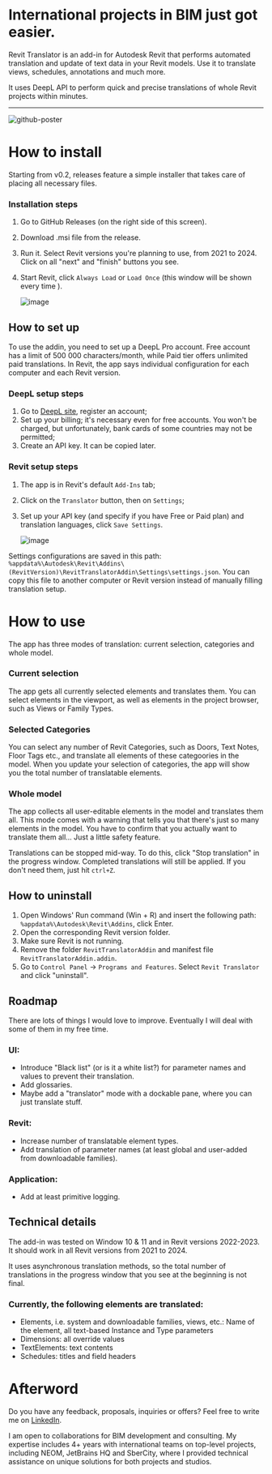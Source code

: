 # International projects in BIM just got easier.
Revit Translator is an add-in for Autodesk Revit that performs automated translation and update of text data in your Revit models. Use it to translate views, schedules, annotations and much more.

It uses DeepL API to perform quick and precise translations of whole Revit projects within minutes.

---

![github-poster](https://github.com/Krachkovskii/RevitTranslator/assets/117347760/34d3c2e5-4887-45ca-9d2a-754ee7dc71a2)

# How to install
Starting from v0.2, releases feature a simple installer that takes care of placing all necessary files.
### Installation steps
1. Go to GitHub Releases (on the right side of this screen).
2. Download .msi file from the release.
3. Run it. Select Revit versions you're planning to use, from 2021 to 2024. Click on all "next" and "finish" buttons you see.
4. Start Revit, click `Always Load` or `Load Once` (this window will be shown every time ).

    ![image](https://github.com/Krachkovskii/RevitTranslator/assets/117347760/48934b38-dfbd-4b14-bbfd-de40818c45d5)


## How to set up
To use the addin, you need to set up a DeepL Pro account. Free account has a limit of 500 000 characters/month, while Paid tier offers unlimited paid translations.
In Revit, the app says individual configuration for each computer and each Revit version.
### DeepL setup steps
1. Go to [DeepL site](www.deepl.com), register an account;
2. Set up your billing; it's necessary even for free accounts. You won't be charged, but unfortunately, bank cards of some countries may not be permitted;
3. Create an API key. It can be copied later.

### Revit setup steps
1. The app is in Revit's default `Add-Ins` tab;
2. Click on the `Translator` button, then on `Settings`;
3. Set up your API key (and specify if you have Free or Paid plan) and translation languages, click `Save Settings`.

    ![image](https://github.com/Krachkovskii/RevitTranslator/assets/117347760/910ef370-b7b9-4b71-a11e-69cd0c200b6a)

Settings configurations are saved in this path: `%appdata%\Autodesk\Revit\Addins\(RevitVersion)\RevitTranslatorAddin\Settings\settings.json`. You can copy this file to another computer or Revit version instead of manually filling translation setup.

# How to use  
The app has three modes of translation: current selection, categories and whole model.
### Current selection
The app gets all currently selected elements and translates them. You can select elements in the viewport, as well as elements in the project browser, such as Views or Family Types.
### Selected Categories
You can select any number of Revit Categories, such as Doors, Text Notes, Floor Tags etc., and translate all elements of these categoories in the model.
When you update your selection of categories, the app will show you the total number of translatable elements.
### Whole model
The app collects all user-editable elements in the model and translates them all. This mode comes with a warning that tells you that there's just so many elements in the model. You have to confirm that you actually want to translate them all... Just a little safety feature.

Translations can be stopped mid-way. To do this, click "Stop translation" in the progress window. Completed translations will still be applied. If you don't need them, just hit `ctrl+Z`.

## How to uninstall
1. Open Windows' Run command (Win + R) and insert the following path: `%appdata%\Autodesk\Revit\Addins`, click Enter.
2. Open the corresponding Revit version folder.
3. Make sure Revit is not running.
4. Remove the folder `RevitTranslatorAddin` and manifest file `RevitTranslatorAddin.addin`.
5. Go to `Control Panel` -> `Programs and Features`. Select `Revit Translator` and click "uninstall".

## Roadmap
There are lots of things I would love to improve. Eventually I will deal with some of them in my free time.
### UI:
* Introduce "Black list" (or is it a white list?) for parameter names and values to prevent their translation.
* Add glossaries.
* Maybe add a "translator" mode with a dockable pane, where you can just translate stuff.
### Revit:
* Increase number of translatable element types.
* Add translation of parameter names (at least global and user-added from downloadable families).
### Application:
* Add at least primitive logging.

## Technical details
The add-in was tested on Window 10 & 11 and in Revit versions 2022-2023. It should work in all Revit versions from 2021 to 2024.

It uses asynchronous translation methods, so the total number of translations in the progress window that you see at the beginning is not final.

### Currently, the following elements are translated:
* Elements, i.e. system and downloadable families, views, etc.: Name of the element, all text-based Instance and Type parameters
* Dimensions: all override values
* TextElements: text contents
* Schedules: titles and field headers

# Afterword
Do you have any feedback, proposals, inquiries or offers? Feel free to write me on [LinkedIn](https://www.linkedin.com/in/ilia-krachkovskii/). 

I am open to collaborations for BIM development and consulting. My expertise includes 4+ years with international teams on top-level projects, including NEOM, JetBrains HQ and SberCity, where I provided technical assistance on unique solutions for both projects and studios.

